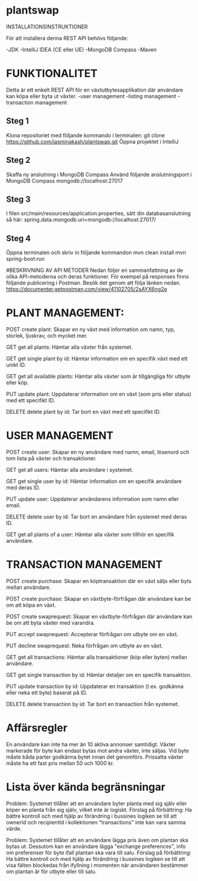 # plantswap
INSTALLATIONSINSTRUKTIONER

För att installera denna REST API behövs följande:

-JDK 
-IntelliJ IDEA (CE eller UE)
-MongoDB Compass
-Maven



# FUNKTIONALITET
Detta är ett enkelt REST API för en växtutbytesapplikation där användare kan köpa eller byta ut växter.
-user management
-listing management
-transaction management


 ## Steg 1
Klona repositoriet med följande kommando i terminalen:
git clone https://github.com/iasminakash/plantswap.git
Öppna projektet i IntelliJ

 ## Steg 2
Skaffa ny anslutning i MongoDB Compass
Använd följande anslutningsport i MongoDB Compass
mongodb://localhost:27017

 ## Steg 3
I filen src/main/resources/application.properties, sätt din databasanslutning så här:
spring.data.mongodb.uri=mongodb://localhost:27017/<plantswap>

 ## Steg 4
Öppna terminalen och skriv in följande kommandon
mvn clean install
mvn spring-boot:run



#BESKRIVNING AV API METODER
Nedan följer en sammanfattning av de olika API-metoderna och deras funktioner. För exempel på responses finns följande publicering i Postman. Besök det genom att följa länken nedan.
https://documenter.getpostman.com/view/41102705/2sAYX6ng2e

# PLANT MANAGEMENT:
POST create plant: 
Skapar en ny växt med information om namn, typ, storlek, ljuskrav, och mycket mer.

GET get all plants: 
Hämtar alla växter från systemet.

GET get single plant by id: 
Hämtar information om en specifik växt med ett unikt ID.

GET get all available plants: 
Hämtar alla växter som är tillgängliga för utbyte eller köp.

PUT update plant: 
Uppdaterar information om en växt (som pris eller status) med ett specifikt ID.

DELETE delete plant by id: 
Tar bort en växt med ett specifikt ID.

# USER MANAGEMENT
POST create user: 
Skapar en ny användare med namn, email, lösenord och tom lista på växter och transaktioner.

GET get all users: 
Hämtar alla användare i systemet.

GET get single user by id: 
Hämtar information om en specifik användare med deras ID.

PUT update user: 
Uppdaterar användarens information som namn eller email.

DELETE delete user by id: 
Tar bort en användare från systemet med deras ID.

GET get all plants of a user: 
Hämtar alla växter som tillhör en specifik användare.

# TRANSACTION MANAGEMENT
POST create purchase: 
Skapar en köptransaktion där en växt säljs eller byts mellan användare.

POST create purchase: 
Skapar en växtbyte-förfrågan där användare kan be om att köpa en växt.

POST create swaprequest: 
Skapar en växtbyte-förfrågan där användare kan be om att byta växter med varandra.

PUT accept swaprequest: 
Accepterar förfrågan om utbyte om en växt.

PUT decline swaprequest: 
Neka förfrågan om utbyte av en växt.

GET get all transactions: 
Hämtar alla transaktioner (köp eller byten) mellan användare.

GET get single transaction by id: 
Hämtar detaljer om en specifik transaktion.

PUT update transaction by id: 
Uppdaterar en transaktion (t.ex. godkänna eller neka ett byte) baserat på ID.

DELETE delete transaction by id: 
Tar bort en transaction från systemet. 

# Affärsregler
En användare kan inte ha mer än 10 aktiva annonser samtidigt.
Växter markerade för byte kan endast bytas mot andra växter, inte säljas.
Vid byte måste båda parter godkänna bytet innan det genomförs.
Prissatta växter måste ha ett fast pris mellan 50 och 1000 kr.

# Lista över kända begränsningar
Problem: Systemet tillåter att en användare byter planta med sig själv eller köper en planta från sig själv, vilket inte är logiskt.
Förslag på förbättring: Ha bättre kontroll och med hjälp av förändring i bussines logiken se till att ownerId och recipientId i kollektionen "transactions" inte kan vara samma värde.

Problem: Systemet tillåter att en användare lägga pris även om plantan ska bytas ut. Dessutom kan en användare lägga "exchange preferences", info om preferenser för byte ifall plantan ska vara till salu.
Förslag på förbättring: Ha bättre kontroll och med hjälp av förändring i bussines logiken se till att visa fälten blockedas från ifyllning i momenten när användaren bestämmer om plantan är för utbyte eller till salu.
